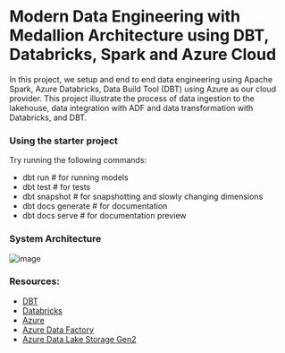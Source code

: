 # ****Modern Data Engineering with Medallion Architecture using DBT, Databricks, Spark and Azure Cloud****

In this project, we setup and end to end data engineering using Apache Spark, Azure Databricks, Data Build Tool (DBT) using Azure as our cloud provider. This project illustrate the process of data ingestion to the lakehouse, data integration with ADF and data transformation with Databricks, and DBT.

### Using the starter project

Try running the following commands:
- dbt run # for running models
- dbt test # for tests
- dbt snapshot # for snapshotting and slowly changing dimensions
- dbt docs generate # for documentation
- dbt docs serve # for documentation preview

### System Architecture
![image](https://github.com/user-attachments/assets/4e31f625-a368-4ab8-b3d3-b8e0e70b1d44)

### Resources:
- [DBT](https://docs.getdbt.com/guides) 
- [Databricks](https://docs.databricks.com/aws/en)
- [Azure](https://learn.microsoft.com/en-us/azure/?product=popular)
- [Azure Data Factory](https://learn.microsoft.com/en-us/azure/data-factory/)
- [Azure Data Lake Storage Gen2](https://learn.microsoft.com/en-us/azure/storage/blobs/data-lake-storage-introduction)
